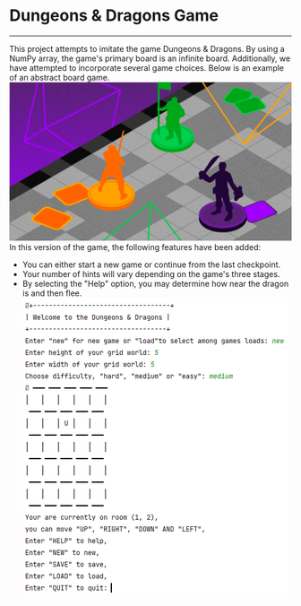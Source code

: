 # Dungeons & Dragons Game

---
This project attempts to imitate the game Dungeons & Dragons. By using a NumPy array, the game's primary board is an infinite board. Additionally, we have attempted to incorporate several game choices. Below is an example of an abstract board game.
![Alt text](images/Dungeons_&_dragons_game_board.png?raw=true "Optional Title")
In this version of the game, the following features have been added:
* You can either start a new game or continue from the last checkpoint.
* Your number of hints will vary depending on the game's three stages.
* By selecting the "Help" option, you may determine how near the dragon is and then flee.
![Alt text](images/Simulation_board.png?raw=true "Optional Title")